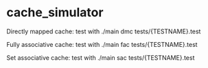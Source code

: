 # cache_simulator
Directly mapped cache: test with ./main dmc tests/{TESTNAME}.test

Fully associative cache: test with ./main fac tests/{TESTNAME}.test

Set associative cache: test with ./main sac tests/{TESTNAME}.test
